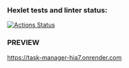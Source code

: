 ### Hexlet tests and linter status:
[![Actions Status](https://github.com/Treskun4eg/python-project-52/actions/workflows/hexlet-check.yml/badge.svg)](https://github.com/Treskun4eg/python-project-52/actions)


### PREVIEW
https://task-manager-hia7.onrender.com